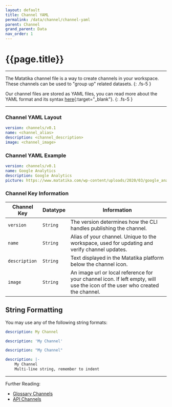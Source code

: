 ```yaml
---
layout: default
title: Channel YAML
permalink: /data/channel/channel-yaml
parent: Channel
grand_parent: Data
nav_order: 1
---
```


# {{page.title}}

---

The Matatika channel file is a way to create channels in your workspace. These channels can be used to "group up" related datasets.
{: .fs-5 }

Our channel files are stored as YAML files, you can read more about the YAML format and its syntax [here](https://yaml.org/){:target="_blank"}.
{: .fs-5 }

---

### Channel YAML Layout

```yaml
version: channels/v0.1
name: <channel_alias>
description: <channel_description>
image: <channel_image>
```

### Channel YAML Example

```yaml
version: channels/v0.1
name: Google Analytics
description: Google Analytics
picture: https://www.matatika.com/wp-content/uploads/2020/03/google_analytics-icon.svg
```

### Channel Key Information

Channel Key | Datatype |  Information
----------- | -------- | -----------
`version` | `String` | The version determines how the CLI handles publishing the channel. 
`name` | `String`  | Alias of your channel. Unique to the workspace, used for updating and verify channel updates.
`description` | `String` | Text displayed in the Matatika platform below the channel icon.
`image` | `String` | An image url or local reference for your channel icon. If left empty, will use the icon of the user who created the channel.

## String Formatting

You may use any of the following string formats:
```yaml
description: My Channel

description: 'My Channel'

description: "My Channel"

description: |-
    My Channel
    Multi-line string, remember to indent
```

---

Further Reading: 

- [Glossary Channels]({{site.baseurl}}/glossary#channel)
- [API Channels]({{site.baseurl}}/api/resources/channels)